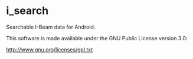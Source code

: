 i_search
========

Searchable I-Beam data for Android.

This software is made available under the GNU Public License version 3.0:

http://www.gnu.org/licenses/gpl.txt
